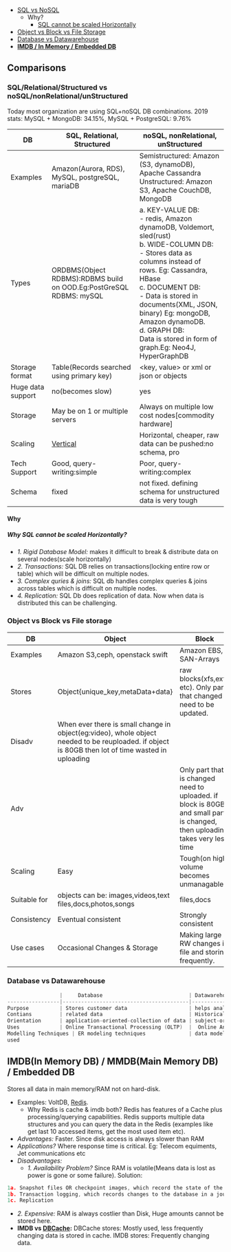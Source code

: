 - [SQL vs NoSQL](#sn)
  - Why?
    - [SQL cannot be scaled Horizontally](#s1)
- [Object vs Block vs File Storage](#obf)
- [Database vs Datawarehouse](#dd)
- **[IMDB / In Memory / Embedded DB](#i)**


## Comparisons
<a name=sn></a>
### SQL/Relational/Structured vs noSQL/nonRelational/unStructured
Today most organization are using SQL+noSQL DB combinations. 2019 stats:   MySQL + MongoDB: 34.15%,  MySQL + PostgreSQL: 9.76%

|DB| SQL, Relational, Structured | noSQL, nonRelational, unStructured |
|---|---|---|
|Examples |Amazon(Aurora, RDS), MySQL, postgreSQL, mariaDB|Semistructured: Amazon (S3, dynamoDB), Apache Cassandra<br> Unstructured: Amazon S3, Apache CouchDB, MongoDB|
|Types |ORDBMS(Object RDBMS):RDBMS build on OOD.Eg:PostGreSQL <br> RDBMS: mySQL|a. KEY-VALUE DB:<br> - redis, Amazon dynamoDB, Voldemort, sled(rust) <br> b. WIDE-COLUMN DB:<br> - Stores data as columns instead of rows. Eg: Cassandra, HBase <br> c. DOCUMENT DB: <br> - Data is stored in documents(XML, JSON, binary) Eg: mongoDB, Amazon dynamoDB. <br> d. GRAPH DB: <br> Data is stored in form of graph.Eg: Neo4J, HyperGraphDB| 
|Storage format | Table(Records searched using primary key) | <key, value> or xml or json or objects |
|Huge data support | no(becomes slow) | yes |
|Storage | May be on 1 or multiple servers | Always on multiple low cost nodes[commodity hardware] |
|Scaling | [Vertical](#s1) | Horizontal, cheaper, raw data can be pushed:no schema, pro |
|Tech Support | Good, query-writing:simple | Poor, query-writing:complex |
|Schema | fixed | not fixed. defining schema for unstructured data is very tough |

#### Why
<a name=s1></a>
##### Why SQL cannot be scaled Horizontally?
- _1. Rigid Database Model:_ makes it difficult to break & distribute data on several nodes(scale horizontally)
- _2. Transactions:_ SQL DB relies on transactions(locking entire row or table) which will be difficult on multiple nodes.
- _3. Complex quries & joins:_ SQL db handles complex queries & joins across tables which is difficult on multiple nodes.
- _4. Replication:_ SQL Db does replication of data. Now when data is distributed this can be challenging.

<a name=obf></a>
### Object vs Block vs File storage

|DB | Object | Block | File |
|---|---|---|---|
|Examples | Amazon S3,ceph, openstack swift    | Amazon EBS, SAN-Arrays   |  Amazon EFS |
|Stores |Object{unique_key,metaData+data}| raw blocks(xfs,ext4 etc). Only part that changed need to be updated. | data in file, with limited meta-data |
|Disadv|When ever there is small change in object(eg:video), whole object needed to be reuploaded. if object is 80GB then lot of time wasted in uploading|||
|Adv||Only part that is changed need to uploaded. if block is 80GB and small part is changed, then uploading takes very less time||
|Scaling | Easy | Tough(on high volume becomes unmanagable) | |
|Suitable for |objects can be: images,videos,text files,docs,photos,songs |files,docs | |
|Consistency | Eventual consistent | Strongly consistent| |
|Use cases |Occasional Changes & Storage|Making large RW changes in file and storing frequently.| |


<a name=dd></a>
### Database vs Datawarehouse
```c
                 |     Database                            | Datawarehouse
-----------------|-----------------------------------------|-------------------
Purpose          | Stores customer data                    | helps analyze data
Contians         | related data                            | Historical & commutative data
Orientation      | application-oriented-collection of data | subject-oriented collection of data
Uses             | Online Transactional Processing (OLTP)  |  Online Analytical Processing (OLAP)
Modelling Techniques | ER modeling techniques              | data modeling
used 
```

<a name=i></a>
## IMDB(In Memory DB) / MMDB(Main Memory DB) / Embedded DB
Stores all data in main memory/RAM not on hard-disk. 
- Examples: VoltDB, [Redis](/System-Design/Concepts/Cache).
  - Why Redis is cache & imdb both? Redis has features of a Cache plus processing/querying capabilities. Redis supports multiple data structures and you can query the data in the Redis (examples like get last 10 accessed items, get the most used item etc).
- *Advantages:* Faster. Since disk access is always slower than RAM
- *Applications?* Where response time is critical. Eg: Telecom equiments, Jet communications etc
- *Disadvantages:* 
  - _1. Availability Problem?_ Since RAM is volatile(Means data is lost as power is gone or some failure). Solution:
```c
1a. Snapshot files OR checkpoint images, which record the state of the database at a given moment in time.
1b. Transaction logging, which records changes to the database in a journal file
1c. Replication
```
  - _2. Expensive:_ RAM is always costlier than Disk, Huge amounts cannot be stored here.
- **IMDB vs [DBCache](/System-Design/Concepts/Cache):** DBCache stores: Mostly used, less frequently changing data is stored in cache. IMDB stores: Frequently changing data.

